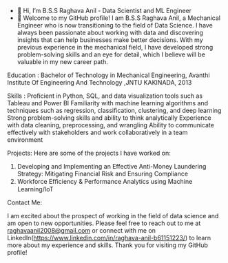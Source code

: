 - 👋 Hi, I’m B.S.S Raghava Anil - Data Scientist and ML Engineer
- 👀 Welcome to my GitHub profile! I am B.S.S Raghava Anil, a Mechanical Engineer who is now transitioning to the field of Data Science. I have always been passionate about working with data and discovering insights that can help businesses make better decisions. With my previous experience in the mechanical field, I have developed strong problem-solving skills and an eye for detail, which I believe will be valuable in my new career path.

Education :
Bachelor of Technology in Mechanical Engineering, Avanthi Institute Of Engineering And Technology ,JNTU KAKINADA, 2013

Skills :
Proficient in Python, SQL, and data visualization tools such as Tableau and Power BI
Familiarity with machine learning algorithms and techniques such as regression, classification, clustering, and deep learning
Strong problem-solving skills and ability to think analytically
Experience with data cleaning, preprocessing, and wrangling
Ability to communicate effectively with stakeholders and work collaboratively in a team environment


Projects:
Here are some of the projects I have worked on:

1) Developing and Implementing an Effective Anti-Money Laundering Strategy: Mitigating Financial Risk and Ensuring Compliance 
2) Workforce Efﬁciency & Performance Analytics using Machine Learning/IoT


Contact Me: 

I am excited about the prospect of working in the field of data science and am open to new opportunities. Please feel free to reach out to me at raghavaanil2008@gmail.com or connect with me on LinkedIn(https://www.linkedin.com/in/raghava-anil-b61151223/) to learn more about my experience and skills. Thank you for visiting my GitHub profile!
<!---
raghavaanil/raghavaanil is a ✨ special ✨ repository because its `README.md` (this file) appears on your GitHub profile.
You can click the Preview link to take a look at your changes.
--->
